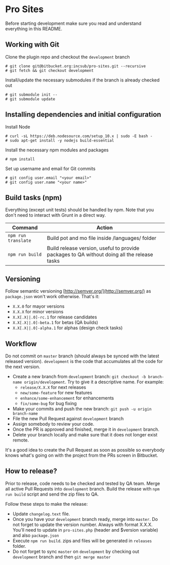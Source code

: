 # Pro Sites

Before starting development make sure you read and understand everything in this README.

## Working with Git

Clone the plugin repo and checkout the `development` branch

```
# git clone git@bitbucket.org:incsub/pro-sites.git --recursive
# git fetch && git checkout development
```

Install/update the necessary submodules if the branch is already checked out

```
# git submodule init --
# git submodule update  
```

## Installing dependencies and initial configuration

Install Node
```
# curl -sL https://deb.nodesource.com/setup_10.x | sudo -E bash -
# sudo apt-get install -y nodejs build-essential
```

Install the necessary npm modules and packages
```
# npm install
``` 

Set up username and email for Git commits
```
# git config user.email "<your email>"
# git config user.name "<your name>"
```

## Build tasks (npm)

Everything (except unit tests) should be handled by npm. Note that you don't need to interact with Grunt in a direct way.

Command | Action
------- | ------
`npm run translate` | Build pot and mo file inside /languages/ folder
`npm run build` | Build release version, useful to provide packages to QA without doing all the release tasks

## Versioning

Follow semantic versioning [http://semver.org/](http://semver.org/) as `package.json` won't work otherwise. That's it:

- `X.X.0` for mayor versions
- `X.X.X` for minor versions
- `X.X[.X||.0]-rc.1` for release candidates
- `X.X[.X||.0]-beta.1` for betas (QA builds)
- `X.X[.X||.0]-alpha.1` for alphas (design check tasks)

## Workflow

Do not commit on `master` branch (should always be synced with the latest released version). `development` is the code
that accumulates all the code for the next version.

- Create a new branch from `development` branch: `git checkout -b branch-name origin/development`. Try to give it a descriptive name. For example:
    * `release/X.X.X` for next releases
    * `new/some-feature` for new features
    * `enhance/some-enhancement` for enhancements
    * `fix/some-bug` for bug fixing
- Make your commits and push the new branch: `git push -u origin branch-name`
- File the new Pull Request against `development` branch
- Assign somebody to review your code.
- Once the PR is approved and finished, merge it in `development` branch.
- Delete your branch locally and make sure that it does not longer exist remote.

It's a good idea to create the Pull Request as soon as possible so everybody knows what's going on with the project
from the PRs screen in Bitbucket.

## How to release?

Prior to release, code needs to be checked and tested by QA team. Merge all active Pull Requests into `development` branch. Build the release with `npm run build` script and send the zip files to QA.

Follow these steps to make the release:

* Update `changelog.text` file.
* Once you have your `development` branch ready, merge into `master`. Do not forget to update the version number. Always with
format X.X.X. You'll need to update in `pro-sites.php` (header and $version variable) and also `package.json`
* Execute `npm run build`. zips and files will be generated in `releases` folder.
* Do not forget to sync `master` on `development` by checking out `development` branch and then `git merge master`